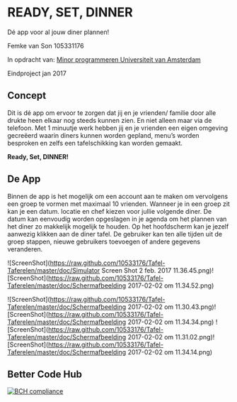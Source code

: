 # READY, SET, DINNER
Dé app voor al jouw diner plannen! 

Femke van Son 
105331176 

In opdracht van: [Minor programmeren Universiteit van Amsterdam](http://www.mprog.nl)

Eindproject jan 2017 

## Concept 

Dit is dé app om ervoor te zorgen dat jij en je vrienden/ familie door alle drukte heen elkaar nog steeds kunnen zien. 
En niet alleen maar via de telefoon. Met 1 minuutje werk hebben jij en je vrienden een eigen omgeving gecreëerd waarin diners kunnen worden gepland, menu’s worden besproken en zelfs een tafelschikking kan worden gemaakt.

**Ready, Set, DINNER!** 

## De App 

Binnen de app is het mogelijk om een account aan te maken om vervolgens een groep te vormen met maximaal 10 vrienden. Wanneer je in een groep zit kan je een datum. locatie en chef kiezen voor jullie volgende diner. De datum kan eenvoudig worden opgeslagen in je agenda om het plannen van het diner zo makkelijk mogelijk te houden. Op het hoofdscherm kan je jezelf aanwezig klikken aan de diner tafel. De gebruiker kan ten alle tijden uit de groep stappen, nieuwe gebruikers toevoegen of andere gegevens veranderen. 

![ScreenShot](https://raw.github.com/10533176/Tafel-Taferelen/master/doc/Simulator Screen Shot 2 feb. 2017 11.36.45.png)![ScreenShot](https://raw.github.com/10533176/Tafel-Taferelen/master/doc/Schermafbeelding 2017-02-02 om 11.34.52.png)

![ScreenShot](https://raw.github.com/10533176/Tafel-Taferelen/master/doc/Schermafbeelding 2017-02-02 om 11.30.43.png)![ScreenShot](https://raw.github.com/10533176/Tafel-Taferelen/master/doc/Schermafbeelding 2017-02-02 om 11.34.34.png)
![ScreenShot](https://raw.github.com/10533176/Tafel-Taferelen/master/doc/Schermafbeelding 2017-02-02 om 11.31.02.png)![ScreenShot](https://raw.github.com/10533176/Tafel-Taferelen/master/doc/Schermafbeelding 2017-02-02 om 11.34.14.png)


## Better Code Hub 

[![BCH compliance](https://bettercodehub.com/edge/badge/10533176/TafelTaferelen)](https://bettercodehub.com)




